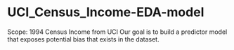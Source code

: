 # UCI_Census_Income-EDA-model
Scope: 1994 Census Income from UCI
Our goal is to build a predictor model that exposes potential bias that exists in the dataset.
